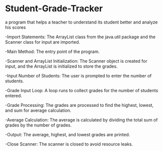 # Student-Grade-Tracker

a program that helps a teacher to understand its student better and analyze his scores 


-Import Statements: The ArrayList class from the java.util package and the Scanner class for input are imported.

-Main Method: The entry point of the program.

-Scanner and ArrayList Initialization: The Scanner object is created for input, and the ArrayList is initialized to store the grades.

-Input Number of Students: The user is prompted to enter the number of students.

-Grade Input Loop: A loop runs to collect grades for the number of students entered.

-Grade Processing: The grades are processed to find the highest, lowest, and sum for average calculation.

-Average Calculation: The average is calculated by dividing the total sum of grades by the number of grades.

-Output: The average, highest, and lowest grades are printed.

-Close Scanner: The scanner is closed to avoid resource leaks.
